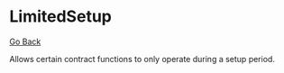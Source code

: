 # LimitedSetup

[Go Back](../contracts.md)

Allows certain contract functions to only operate during a setup period.

